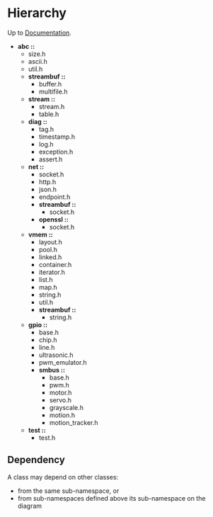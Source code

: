 # Hierarchy

Up to [Documentation](README.md).


- __abc ::__
    - size.h
    - ascii.h
    - util.h
    - __streambuf ::__
        - buffer.h
        - multifile.h
    - __stream ::__
        - stream.h
        - table.h
    - __diag ::__
        - tag.h
        - timestamp.h
        - log.h
        - exception.h
        - assert.h
    - __net ::__
        - socket.h
        - http.h
        - json.h
        - endpoint.h
        - __streambuf ::__
            - socket.h
        - __openssl ::__
            - socket.h
    - __vmem ::__
        - layout.h
        - pool.h
        - linked.h
        - container.h
        - iterator.h
        - list.h
        - map.h
        - string.h
        - util.h
        - __streambuf ::__
            - string.h
    - __gpio ::__
        - base.h
        - chip.h
        - line.h
        - ultrasonic.h
        - pwm_emulator.h
        - __smbus ::__
            - base.h
            - pwm.h
            - motor.h
            - servo.h
            - grayscale.h
            - motion.h
            - motion_tracker.h
    - __test ::__
        - test.h

## Dependency
A class may depend on other classes:
- from the same sub-namespace, or
- from sub-namespaces defined above its sub-namespace on the diagram